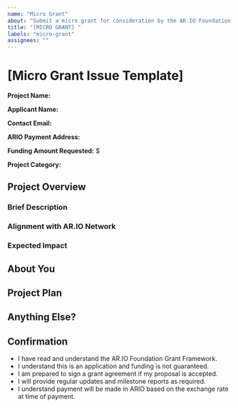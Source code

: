 ```yaml
---
name: "Micro Grant"
about: "Submit a micro grant for consideration by the AR.IO Foundation Grants Committee"
title: "[MICRO GRANT] "
labels: "micro-grant"
assignees: ""
---
```


# [Micro Grant Issue Template]

**Project Name:** 
<!-- Short, descriptive name for your project -->

**Applicant Name:** 
<!-- Individual or team name -->

**Contact Email:** 
<!-- Individual or team email -->

**ARIO Payment Address:** 
<!-- Wallet address for grant payment -->

**Funding Amount Requested:** $ 
<!-- Amount in USD (micro grants typically range from $250-$1,000) -->

**Project Category:**
<!-- Select one: 
- Developer Tools 
- Integration 
- Search/Discovery 
- Gateway Implementation 
- Community/Education 
- Other (please specify) -->

## Project Overview

### Brief Description
<!-- 2-3 sentences explaining what you're building -->

### Alignment with AR.IO Network
<!-- How does this project support the AR.IO ecosystem? (1-2 sentences) -->

### Expected Impact
<!-- Who will benefit from this project and how? (2-3 sentences) -->

## About You
<!-- Brief background relevant to this project (1-3 sentences) --> 
<!-- For micro grants, we focus more on the idea than extensive credentials -->

## Project Plan
<!-- What will you deliver and when? (Typically 2-4 weeks for micro grants) --> 
<!-- List 2-3 concrete deliverables with completion dates -->

## Anything Else?
<!-- Optional: Any additional information that might help us evaluate your proposal -->

## Confirmation

- I have read and understand the AR.IO Foundation Grant Framework.
- I understand this is an application and funding is not guaranteed.
- I am prepared to sign a grant agreement if my proposal is accepted.
- I will provide regular updates and milestone reports as required.
- I understand payment will be made in ARIO based on the exchange rate at time of payment.
